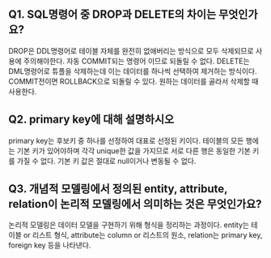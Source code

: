 ## Q1. SQL명령어 중 DROP과 DELETE의 차이는 무엇인가요?
DROP은 DDL명령어로 테이블 자체를 완전히 없애버리는 방식으로 모두 삭제되므로 사용에 주의해야한다. 자동 COMMIT되는 명령어 이므로 되돌릴 수 없다. 
DELETE는 DML명령어로 튜플을 삭제하는데 이는 데이터를 하나씩 선택하여 제거하는 방식이다. COMMIT전이면 ROLLBACK으로 되돌릴 수 있다. 원하는 데이터를 골라서 삭제할 때 사용한다.

## Q2. primary key에 대해 설명하시오
primary key는 후보키 중 하나를 선정하여 대표로 선정된 키이다. 테이블의 모든 행에는 기본 키가 있어야하며 각각 unique한 값을 가지므로 서로 다른 행은 동일한 기본 키를 가질 수 없다. 기본 키 값은 절대로 null이거나 변동될 수 없다.

## Q3. 개념적 모델링에서 정의된 entity, attribute, relation이 논리적 모델링에서 의미하는 것은 무엇인가요?
논리적 모델링은 데이터 모델을 구현하기 위해 형식을 정리하는 과정이다.
entity는 테이블 or 리스트 형식, attribute는 column or 리스트의 원소, relation는 primary key, foreign key 등을 나타낸다.

